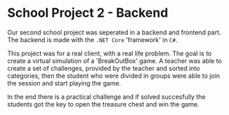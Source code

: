 # School Project 2 - Backend
Our second school project was seperated in a backend and frontend part. The backend is made with the `.NET Core` 'framework' in `C#`.

This project was for a real client, with a real life problem. The goal is to create a virtual simulation of a 'BreakOutBox' game. A teacher was able to create a set of challenges, provided by the teacher and sorted into categories, then the student who were divided in groups were able to join the session and start playing the game. 

In the end there is a practical challenge and if solved succesfully the students got the key to open the treasure chest and win the game.
